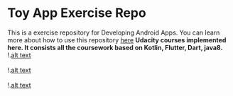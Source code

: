 # Toy App Exercise Repo

This is a exercise repository for Developing Android Apps. You can learn more about how to use this repository [here](https://classroom.udacity.com/courses/ud851/lessons/93affc67-3f0b-4f9b-b3a4-a7a26f241a86/concepts/115d08bb-f114-46fa-b693-5c6ce1445c07)
<b> Udacity courses implemented here.  It consists all the coursework based on Kotlin, Flutter, Dart, java8. </b>
!.[alt text](https://github.com/CzyDevp/UdacityCourses/blob/master/andy.jpg)
<br><br>
!.[alt text](https://github.com/CzyDevp/UdacityCourses/blob/master/flutter.jpg)
<br><br>
!.[alt text](https://github.com/CzyDevp/UdacityCourses/blob/master/kt.png)
<br>

